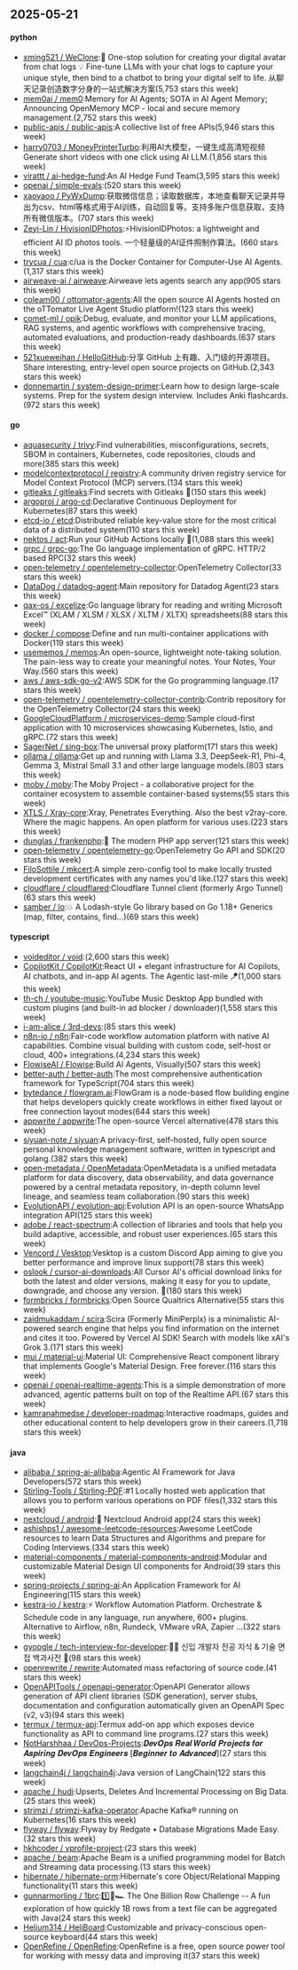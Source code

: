 ## 2025-05-21

#### python
* [xming521 / WeClone](https://github.com/xming521/WeClone):🚀 One-stop solution for creating your digital avatar from chat logs 💡 Fine-tune LLMs with your chat logs to capture your unique style, then bind to a chatbot to bring your digital self to life. 从聊天记录创造数字分身的一站式解决方案(5,753 stars this week)
* [mem0ai / mem0](https://github.com/mem0ai/mem0):Memory for AI Agents; SOTA in AI Agent Memory; Announcing OpenMemory MCP - local and secure memory management.(2,752 stars this week)
* [public-apis / public-apis](https://github.com/public-apis/public-apis):A collective list of free APIs(5,946 stars this week)
* [harry0703 / MoneyPrinterTurbo](https://github.com/harry0703/MoneyPrinterTurbo):利用AI大模型，一键生成高清短视频 Generate short videos with one click using AI LLM.(1,856 stars this week)
* [virattt / ai-hedge-fund](https://github.com/virattt/ai-hedge-fund):An AI Hedge Fund Team(3,595 stars this week)
* [openai / simple-evals](https://github.com/openai/simple-evals):(520 stars this week)
* [xaoyaoo / PyWxDump](https://github.com/xaoyaoo/PyWxDump):获取微信信息；读取数据库，本地查看聊天记录并导出为csv、html等格式用于AI训练，自动回复等。支持多账户信息获取，支持所有微信版本。(707 stars this week)
* [Zeyi-Lin / HivisionIDPhotos](https://github.com/Zeyi-Lin/HivisionIDPhotos):⚡️HivisionIDPhotos: a lightweight and efficient AI ID photos tools. 一个轻量级的AI证件照制作算法。(660 stars this week)
* [trycua / cua](https://github.com/trycua/cua):c/ua is the Docker Container for Computer-Use AI Agents.(1,317 stars this week)
* [airweave-ai / airweave](https://github.com/airweave-ai/airweave):Airweave lets agents search any app(905 stars this week)
* [coleam00 / ottomator-agents](https://github.com/coleam00/ottomator-agents):All the open source AI Agents hosted on the oTTomator Live Agent Studio platform!(123 stars this week)
* [comet-ml / opik](https://github.com/comet-ml/opik):Debug, evaluate, and monitor your LLM applications, RAG systems, and agentic workflows with comprehensive tracing, automated evaluations, and production-ready dashboards.(637 stars this week)
* [521xueweihan / HelloGitHub](https://github.com/521xueweihan/HelloGitHub):分享 GitHub 上有趣、入门级的开源项目。Share interesting, entry-level open source projects on GitHub.(2,343 stars this week)
* [donnemartin / system-design-primer](https://github.com/donnemartin/system-design-primer):Learn how to design large-scale systems. Prep for the system design interview. Includes Anki flashcards.(972 stars this week)

#### go
* [aquasecurity / trivy](https://github.com/aquasecurity/trivy):Find vulnerabilities, misconfigurations, secrets, SBOM in containers, Kubernetes, code repositories, clouds and more(385 stars this week)
* [modelcontextprotocol / registry](https://github.com/modelcontextprotocol/registry):A community driven registry service for Model Context Protocol (MCP) servers.(134 stars this week)
* [gitleaks / gitleaks](https://github.com/gitleaks/gitleaks):Find secrets with Gitleaks 🔑(150 stars this week)
* [argoproj / argo-cd](https://github.com/argoproj/argo-cd):Declarative Continuous Deployment for Kubernetes(87 stars this week)
* [etcd-io / etcd](https://github.com/etcd-io/etcd):Distributed reliable key-value store for the most critical data of a distributed system(110 stars this week)
* [nektos / act](https://github.com/nektos/act):Run your GitHub Actions locally 🚀(1,088 stars this week)
* [grpc / grpc-go](https://github.com/grpc/grpc-go):The Go language implementation of gRPC. HTTP/2 based RPC(32 stars this week)
* [open-telemetry / opentelemetry-collector](https://github.com/open-telemetry/opentelemetry-collector):OpenTelemetry Collector(33 stars this week)
* [DataDog / datadog-agent](https://github.com/DataDog/datadog-agent):Main repository for Datadog Agent(23 stars this week)
* [qax-os / excelize](https://github.com/qax-os/excelize):Go language library for reading and writing Microsoft Excel™ (XLAM / XLSM / XLSX / XLTM / XLTX) spreadsheets(88 stars this week)
* [docker / compose](https://github.com/docker/compose):Define and run multi-container applications with Docker(119 stars this week)
* [usememos / memos](https://github.com/usememos/memos):An open-source, lightweight note-taking solution. The pain-less way to create your meaningful notes. Your Notes, Your Way.(560 stars this week)
* [aws / aws-sdk-go-v2](https://github.com/aws/aws-sdk-go-v2):AWS SDK for the Go programming language.(17 stars this week)
* [open-telemetry / opentelemetry-collector-contrib](https://github.com/open-telemetry/opentelemetry-collector-contrib):Contrib repository for the OpenTelemetry Collector(24 stars this week)
* [GoogleCloudPlatform / microservices-demo](https://github.com/GoogleCloudPlatform/microservices-demo):Sample cloud-first application with 10 microservices showcasing Kubernetes, Istio, and gRPC.(72 stars this week)
* [SagerNet / sing-box](https://github.com/SagerNet/sing-box):The universal proxy platform(171 stars this week)
* [ollama / ollama](https://github.com/ollama/ollama):Get up and running with Llama 3.3, DeepSeek-R1, Phi-4, Gemma 3, Mistral Small 3.1 and other large language models.(803 stars this week)
* [moby / moby](https://github.com/moby/moby):The Moby Project - a collaborative project for the container ecosystem to assemble container-based systems(55 stars this week)
* [XTLS / Xray-core](https://github.com/XTLS/Xray-core):Xray, Penetrates Everything. Also the best v2ray-core. Where the magic happens. An open platform for various uses.(223 stars this week)
* [dunglas / frankenphp](https://github.com/dunglas/frankenphp):🧟 The modern PHP app server(121 stars this week)
* [open-telemetry / opentelemetry-go](https://github.com/open-telemetry/opentelemetry-go):OpenTelemetry Go API and SDK(20 stars this week)
* [FiloSottile / mkcert](https://github.com/FiloSottile/mkcert):A simple zero-config tool to make locally trusted development certificates with any names you'd like.(127 stars this week)
* [cloudflare / cloudflared](https://github.com/cloudflare/cloudflared):Cloudflare Tunnel client (formerly Argo Tunnel)(63 stars this week)
* [samber / lo](https://github.com/samber/lo):💥 A Lodash-style Go library based on Go 1.18+ Generics (map, filter, contains, find...)(69 stars this week)

#### typescript
* [voideditor / void](https://github.com/voideditor/void):(2,600 stars this week)
* [CopilotKit / CopilotKit](https://github.com/CopilotKit/CopilotKit):React UI + elegant infrastructure for AI Copilots, AI chatbots, and in-app AI agents. The Agentic last-mile 🪁(1,000 stars this week)
* [th-ch / youtube-music](https://github.com/th-ch/youtube-music):YouTube Music Desktop App bundled with custom plugins (and built-in ad blocker / downloader)(1,558 stars this week)
* [i-am-alice / 3rd-devs](https://github.com/i-am-alice/3rd-devs):(85 stars this week)
* [n8n-io / n8n](https://github.com/n8n-io/n8n):Fair-code workflow automation platform with native AI capabilities. Combine visual building with custom code, self-host or cloud, 400+ integrations.(4,234 stars this week)
* [FlowiseAI / Flowise](https://github.com/FlowiseAI/Flowise):Build AI Agents, Visually(507 stars this week)
* [better-auth / better-auth](https://github.com/better-auth/better-auth):The most comprehensive authentication framework for TypeScript(704 stars this week)
* [bytedance / flowgram.ai](https://github.com/bytedance/flowgram.ai):FlowGram is a node-based flow building engine that helps developers quickly create workflows in either fixed layout or free connection layout modes(644 stars this week)
* [appwrite / appwrite](https://github.com/appwrite/appwrite):The open-source Vercel alternative(478 stars this week)
* [siyuan-note / siyuan](https://github.com/siyuan-note/siyuan):A privacy-first, self-hosted, fully open source personal knowledge management software, written in typescript and golang.(382 stars this week)
* [open-metadata / OpenMetadata](https://github.com/open-metadata/OpenMetadata):OpenMetadata is a unified metadata platform for data discovery, data observability, and data governance powered by a central metadata repository, in-depth column level lineage, and seamless team collaboration.(90 stars this week)
* [EvolutionAPI / evolution-api](https://github.com/EvolutionAPI/evolution-api):Evolution API is an open-source WhatsApp integration API(125 stars this week)
* [adobe / react-spectrum](https://github.com/adobe/react-spectrum):A collection of libraries and tools that help you build adaptive, accessible, and robust user experiences.(65 stars this week)
* [Vencord / Vesktop](https://github.com/Vencord/Vesktop):Vesktop is a custom Discord App aiming to give you better performance and improve linux support(78 stars this week)
* [oslook / cursor-ai-downloads](https://github.com/oslook/cursor-ai-downloads):All Cursor AI's official download links for both the latest and older versions, making it easy for you to update, downgrade, and choose any version. 🚀(180 stars this week)
* [formbricks / formbricks](https://github.com/formbricks/formbricks):Open Source Qualtrics Alternative(55 stars this week)
* [zaidmukaddam / scira](https://github.com/zaidmukaddam/scira):Scira (Formerly MiniPerplx) is a minimalistic AI-powered search engine that helps you find information on the internet and cites it too. Powered by Vercel AI SDK! Search with models like xAI's Grok 3.(171 stars this week)
* [mui / material-ui](https://github.com/mui/material-ui):Material UI: Comprehensive React component library that implements Google's Material Design. Free forever.(116 stars this week)
* [openai / openai-realtime-agents](https://github.com/openai/openai-realtime-agents):This is a simple demonstration of more advanced, agentic patterns built on top of the Realtime API.(67 stars this week)
* [kamranahmedse / developer-roadmap](https://github.com/kamranahmedse/developer-roadmap):Interactive roadmaps, guides and other educational content to help developers grow in their careers.(1,718 stars this week)

#### java
* [alibaba / spring-ai-alibaba](https://github.com/alibaba/spring-ai-alibaba):Agentic AI Framework for Java Developers(572 stars this week)
* [Stirling-Tools / Stirling-PDF](https://github.com/Stirling-Tools/Stirling-PDF):#1 Locally hosted web application that allows you to perform various operations on PDF files(1,332 stars this week)
* [nextcloud / android](https://github.com/nextcloud/android):📱 Nextcloud Android app(24 stars this week)
* [ashishps1 / awesome-leetcode-resources](https://github.com/ashishps1/awesome-leetcode-resources):Awesome LeetCode resources to learn Data Structures and Algorithms and prepare for Coding Interviews.(334 stars this week)
* [material-components / material-components-android](https://github.com/material-components/material-components-android):Modular and customizable Material Design UI components for Android(39 stars this week)
* [spring-projects / spring-ai](https://github.com/spring-projects/spring-ai):An Application Framework for AI Engineering(115 stars this week)
* [kestra-io / kestra](https://github.com/kestra-io/kestra):⚡ Workflow Automation Platform. Orchestrate & Schedule code in any language, run anywhere, 600+ plugins. Alternative to Airflow, n8n, Rundeck, VMware vRA, Zapier ...(322 stars this week)
* [gyoogle / tech-interview-for-developer](https://github.com/gyoogle/tech-interview-for-developer):👶🏻 신입 개발자 전공 지식 & 기술 면접 백과사전 📖(98 stars this week)
* [openrewrite / rewrite](https://github.com/openrewrite/rewrite):Automated mass refactoring of source code.(41 stars this week)
* [OpenAPITools / openapi-generator](https://github.com/OpenAPITools/openapi-generator):OpenAPI Generator allows generation of API client libraries (SDK generation), server stubs, documentation and configuration automatically given an OpenAPI Spec (v2, v3)(94 stars this week)
* [termux / termux-api](https://github.com/termux/termux-api):Termux add-on app which exposes device functionality as API to command line programs.(27 stars this week)
* [NotHarshhaa / DevOps-Projects](https://github.com/NotHarshhaa/DevOps-Projects):𝑫𝒆𝒗𝑶𝒑𝒔 𝑹𝒆𝒂𝒍 𝑾𝒐𝒓𝒍𝒅 𝑷𝒓𝒐𝒋𝒆𝒄𝒕𝒔 𝒇𝒐𝒓 𝑨𝒔𝒑𝒊𝒓𝒊𝒏𝒈 𝑫𝒆𝒗𝑶𝒑𝒔 𝑬𝒏𝒈𝒊𝒏𝒆𝒆𝒓𝒔 [𝑩𝒆𝒈𝒊𝒏𝒏𝒆𝒓 𝒕𝒐 𝑨𝒅𝒗𝒂𝒏𝒄𝒆𝒅](27 stars this week)
* [langchain4j / langchain4j](https://github.com/langchain4j/langchain4j):Java version of LangChain(122 stars this week)
* [apache / hudi](https://github.com/apache/hudi):Upserts, Deletes And Incremental Processing on Big Data.(25 stars this week)
* [strimzi / strimzi-kafka-operator](https://github.com/strimzi/strimzi-kafka-operator):Apache Kafka® running on Kubernetes(16 stars this week)
* [flyway / flyway](https://github.com/flyway/flyway):Flyway by Redgate • Database Migrations Made Easy.(32 stars this week)
* [hkhcoder / vprofile-project](https://github.com/hkhcoder/vprofile-project):(23 stars this week)
* [apache / beam](https://github.com/apache/beam):Apache Beam is a unified programming model for Batch and Streaming data processing.(13 stars this week)
* [hibernate / hibernate-orm](https://github.com/hibernate/hibernate-orm):Hibernate's core Object/Relational Mapping functionality(11 stars this week)
* [gunnarmorling / 1brc](https://github.com/gunnarmorling/1brc):1️⃣🐝🏎️ The One Billion Row Challenge -- A fun exploration of how quickly 1B rows from a text file can be aggregated with Java(24 stars this week)
* [Helium314 / HeliBoard](https://github.com/Helium314/HeliBoard):Customizable and privacy-conscious open-source keyboard(44 stars this week)
* [OpenRefine / OpenRefine](https://github.com/OpenRefine/OpenRefine):OpenRefine is a free, open source power tool for working with messy data and improving it(37 stars this week)
